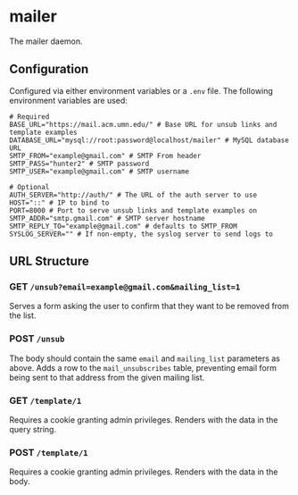 mailer
======

The mailer daemon.

Configuration
-------------

Configured via either environment variables or a `.env` file. The following environment variables are used:

```
# Required
BASE_URL="https://mail.acm.umn.edu/" # Base URL for unsub links and template examples
DATABASE_URL="mysql://root:password@localhost/mailer" # MySQL database URL
SMTP_FROM="example@gmail.com" # SMTP From header
SMTP_PASS="hunter2" # SMTP password
SMTP_USER="example@gmail.com" # SMTP username

# Optional
AUTH_SERVER="http://auth/" # The URL of the auth server to use
HOST="::" # IP to bind to
PORT=8000 # Port to serve unsub links and template examples on
SMTP_ADDR="smtp.gmail.com" # SMTP server hostname
SMTP_REPLY_TO="example@gmail.com" # defaults to SMTP_FROM
SYSLOG_SERVER="" # If non-empty, the syslog server to send logs to
```

URL Structure
-------------

### GET `/unsub?email=example@gmail.com&mailing_list=1`

Serves a form asking the user to confirm that they want to be removed from the list.

### POST `/unsub`

The body should contain the same `email` and `mailing_list` parameters as above. Adds a row to the `mail_unsubscribes` table, preventing email form being sent to that address from the given mailing list.

### GET `/template/1`

Requires a cookie granting admin privileges. Renders with the data in the query string.

### POST `/template/1`

Requires a cookie granting admin privileges. Renders with the data in the body.
